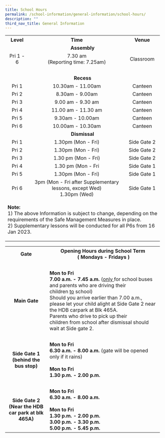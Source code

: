 ```yaml
---
title: School Hours
permalink: /school-information/general-information/school-hours/
description: ""
third_nav_title: General Information
---
```

<table class="iveo_table ives_tab_1 ive_eobj_center">
<tbody>
<tr>
<th style="text-align: center;">Level</th>
<th style="text-align: center;">Time</th>
<th style="text-align: center;">Venue</th>
</tr>
<tr>
<td style="text-align: center;" colspan="3"><strong>Assembly</strong></td>
</tr>
<tr>
<td style="text-align: center;">Pri 1 - 6</td>
<td style="text-align: center;">7.30 am<br />(Reporting time: 7.25am)</td>
<td style="text-align: center;">Classroom</td>
</tr>
<tr>
<td style="text-align: center;" colspan="3">&nbsp; &nbsp; &nbsp;&nbsp; &nbsp;&nbsp;</td>
</tr>
<tr>
<td style="text-align: center;" colspan="3"><strong>Recess</strong></td>
</tr>
<tr>
<td style="text-align: center;">Pri 1</td>
<td style="text-align: center;">10.30am - 11.00am</td>
<td style="text-align: center;">Canteen</td>
</tr>
<tr>
<td style="text-align: center;">Pri 2</td>
<td style="text-align: center;">8.30am - 9.00am</td>
<td style="text-align: center;">Canteen</td>
</tr>
<tr>
<td style="text-align: center;">Pri 3</td>
<td style="text-align: center;">9.00 am - 9.30 am</td>
<td style="text-align: center;">Canteen</td>
</tr>
<tr>
<td style="text-align: center;">Pri 4</td>
<td style="text-align: center;">11.00 am - 11.30 am</td>
<td style="text-align: center;">Canteen</td>
</tr>
<tr>
<td style="text-align: center;">Pri 5</td>
<td style="text-align: center;">9.30am - 10.00am</td>
<td style="text-align: center;">Canteen</td>
</tr>
<tr>
<td style="text-align: center;">Pri 6</td>
<td style="text-align: center;">10.00am - 10.30am</td>
<td style="text-align: center;">Canteen</td>
</tr>
<tr>
<td style="text-align: center;" colspan="3"><strong>Dismissal</strong></td>
</tr>
<tr>
<td style="text-align: center;">Pri 1</td>
<td style="text-align: center;">1.30pm (Mon - Fri)</td>
<td style="text-align: center;">Side Gate 2</td>
</tr>
<tr>
<td style="text-align: center;">Pri 2</td>
<td style="text-align: center;">1.30pm (Mon - Fri)</td>
<td style="text-align: center;">Side Gate 2</td>
</tr>
<tr>
<td style="text-align: center;">Pri 3</td>
<td style="text-align: center;">1.30 pm (Mon - Fri)</td>
<td style="text-align: center;">Side Gate 2</td>
</tr>
<tr>
<td style="text-align: center;">Pri 4</td>
<td style="text-align: center;">1.30 pm (Mon - Fri</td>
<td style="text-align: center;">Side Gate 1</td>
</tr>
<tr>
<td style="text-align: center;">Pri 5</td>
<td style="text-align: center;">
<div>1.30pm (Mon - Fri)</div>
</td>
<td style="text-align: center;">Side Gate 1</td>
</tr>
<tr>
<td style="text-align: center;">Pri 6</td>
<td style="text-align: center;">
<div>3pm (Mon - Fri after Supplementary lessons, except Wed)</div>
<div>1.30pm (Wed)</div>
</td>
<td style="text-align: center;">Side Gate 1</td>
</tr>
<tr>
<td colspan="3">
<p><strong>Note:<br /></strong>1) The above Information is subject to change, depending on the requirements of the Safe Management Measures in place.<br />2) Supplementary lessons will be conducted&nbsp;for all P6s from 16 Jan 2023.</p>
</td>
</tr>
</tbody>
</table>
<table class="iveo_table ives_tab_1 ive_eobj_center">
<tbody>
<tr>
<th style="text-align: center;">Gate</th>
<th style="text-align: center;">
<div>Opening Hours during School Term&nbsp;</div>
<div>( Mondays - Fridays )</div>
</th>
</tr>
<tr>
<td colspan="2">&nbsp;</td>
</tr>
<tr>
<td style="text-align: center;"><strong>Main Gate</strong></td>
<td><strong>Mon to Fri</strong><br /><strong>7.00 a.m. - 7.45 a.m.&nbsp;</strong>(<u>only&nbsp;</u>for school buses and parents who are driving their children&nbsp;<u>to</u>&nbsp;school)<br />Should you arrive earlier than 7.00 a.m., please let your child alight at Side Gate 2 near the HDB carpark at Blk 465A.<br />Parents who drive to pick up their children&nbsp;from&nbsp;school after dismissal should wait at Side gate 2.</td>
</tr>
<tr>
<td colspan="2">&nbsp;</td>
</tr>
<tr>
<td>
<div style="text-align: center;"><strong>Side Gate 1</strong></div>
<div style="text-align: center;"><strong>(behind the bus stop)</strong></div>
</td>
<td><strong>Mon to Fri<br />6.30 a.m. - 8.00 a.m.&nbsp;</strong>(gate will be opened only if it rains)<br /><br /><strong>Mon to Fri</strong><br /><strong>1.30 p.m. - 2.00 p.m.<br /></strong></td>
</tr>
<tr>
<td colspan="2">&nbsp;</td>
</tr>
<tr>
<td>
<div style="text-align: center;"><strong>Side Gate 2</strong></div>
<div style="text-align: center;"><strong>(Near the HDB car park at blk 465A)</strong></div>
</td>
<td><strong>Mon to Fri</strong><br /><strong>6.30 a.m. - 8.00 a.m.</strong><br /><br /><strong>Mon to Fri</strong><br /><strong>1.30 p.m. - 2.00 p.m.</strong><br /><strong>3.00 p.m. - 3.30 p.m.</strong><br /><strong>5.00 p.m. - 5.45 p.m.</strong></td>
</tr>
<tr>

</tr>
</tbody>
</table>